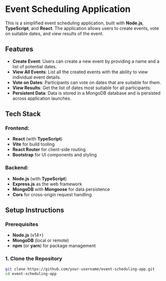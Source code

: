 # Event Scheduling Application

This is a simplified event scheduling application, built with **Node.js**, **TypeScript**, and **React**. The application allows users to create events, vote on suitable dates, and view results of the event.

## Features

- **Create Event**: Users can create a new event by providing a name and a list of potential dates.
- **View All Events**: List all the created events with the ability to view individual event details.
- **Vote on Dates**: Participants can vote on dates that are suitable for them.
- **View Results**: Get the list of dates most suitable for all participants.
- **Persistent Data**: Data is stored in a MongoDB database and is persisted across application launches.

## Tech Stack

### Frontend:
- **React** (with **TypeScript**)
- **Vite** for build tooling
- **React Router** for client-side routing
- **Bootstrap** for UI components and styling

### Backend:
- **Node.js** (with **TypeScript**)
- **Express.js** as the web framework
- **MongoDB** with **Mongoose** for data persistence
- **Cors** for cross-origin request handling

## Setup Instructions

### Prerequisites

- **Node.js** (v14+)
- **MongoDB** (local or remote)
- **npm** (or **yarn**) for package management

### 1. Clone the Repository

```bash
git clone https://github.com/your-username/event-scheduling-app.git
cd event-scheduling-app
